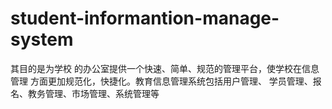 # student-informantion-manage-system
其目的是为学校 的办公室提供一个快速、简单、规范的管理平台，使学校在信息管理 方面更加规范化，快捷化。教育信息管理系统包括用户管理、 学员管理、报名、教务管理、市场管理、系统管理等